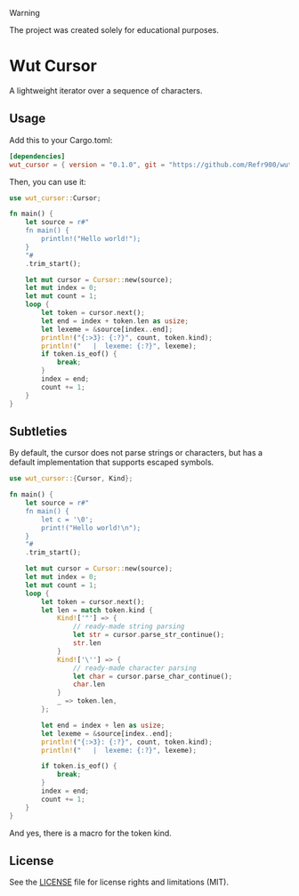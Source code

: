 > [!WARNING]
> The project was created solely for educational purposes.

# Wut Cursor

A lightweight iterator over a sequence of characters.

## Usage

Add this to your Cargo.toml:

```toml
[dependencies]
wut_cursor = { version = "0.1.0", git = "https://github.com/Refr900/wut_cursor"}
```

Then, you can use it:

```rust
use wut_cursor::Cursor;

fn main() {
    let source = r#"
    fn main() {
        println!("Hello world!");
    }
    "#
    .trim_start();

    let mut cursor = Cursor::new(source);
    let mut index = 0;
    let mut count = 1;
    loop {
        let token = cursor.next();
        let end = index + token.len as usize;
        let lexeme = &source[index..end];
        println!("{:>3}: {:?}", count, token.kind);
        println!("   |  lexeme: {:?}", lexeme);
        if token.is_eof() {
            break;
        }
        index = end;
        count += 1;
    }
}


```

## Subtleties

By default, the cursor does not parse strings or characters, but has a default implementation that supports escaped symbols.

```rust
use wut_cursor::{Cursor, Kind};

fn main() {
    let source = r#"
    fn main() {
        let c = '\0';
        print!("Hello world!\n");
    }
    "#
    .trim_start();

    let mut cursor = Cursor::new(source);
    let mut index = 0;
    let mut count = 1;
    loop {
        let token = cursor.next();
        let len = match token.kind {
            Kind!['"'] => {
                // ready-made string parsing
                let str = cursor.parse_str_continue();
                str.len
            }
            Kind!['\''] => {
                // ready-made character parsing
                let char = cursor.parse_char_continue();
                char.len
            }
            _ => token.len,
        };

        let end = index + len as usize;
        let lexeme = &source[index..end];
        println!("{:>3}: {:?}", count, token.kind);
        println!("   |  lexeme: {:?}", lexeme);

        if token.is_eof() {
            break;
        }
        index = end;
        count += 1;
    }
}
```

And yes, there is a macro for the token kind.

## License

See the [LICENSE](LICENSE) file for license rights and limitations (MIT).
